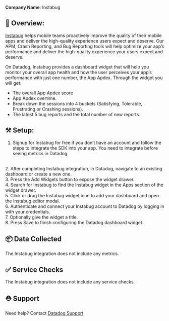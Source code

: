 **Company Name**: Instabug
## 📃 Overview:

[Instabug](http://instabug.com) helps mobile teams proactively improve the quality of their mobile apps and deliver the high-quality experience users expect and deserve. Our APM, Crash Reporting, and Bug Reporting tools will help optimize your app’s performance and deliver the high-quality experience your users expect and deserve.

On Datadog, Instabug provides a dashboard widget that will help you monitor your overall app health and how the user perceives your app’s performance with just one number, the App Apdex. Through the widget you will get:
- The overall App Apdex score
- App Apdex overtime.
- Break down the sessions into 4 buckets (Satisfying, Tolerable, Frustrating or Crashing sessions).
- The latest 5 bug reports and the total number of new reports.


## ⚒️ Setup:
1. Signup for Instabug for free if you don’t have an account and follow the steps to integrate the SDK into your app. You need to integrate before seeing metrics in Datadog.
<br >
2. After completing Instabug integration, in Datadog, navigate to an existing dashboard or create a new one.
<br >
3. Press the Add Widgets button to expose the widget drawer.
<br >
4. Search for Instabug to find the Instabug widget in the Apps section of the widget drawer.
<br >
5. Click or drag the Instabug widget icon to add your dashboard and open the Instabug editor modal.
<br >
6. Authenticate and connect your Instabug account to Datadog by logging in with your credentials.
<br >
7. Optionally give the widget a title.
<br >
8. Press Save to finish configuring the Datadog dashboard widget.
 
## 📦 Data Collected
The Instabug integration does not include any metrics.

## ✅ Service Checks
The Instabug integration does not include any service checks.

## ⛑️ Support
Need help? Contact [Datadog Support](https://docs.datadoghq.com/help/)
